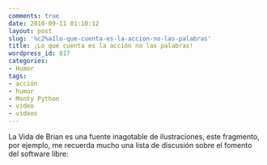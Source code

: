 ```yaml
---
comments: true
date: 2010-09-11 01:10:12
layout: post
slug: '%c2%a1lo-que-cuenta-es-la-accion-no-las-palabras'
title: ¡Lo que cuenta es la acción no las palabras!
wordpress_id: 817
categories:
- Humor
tags:
- acción
- humor
- Monty Python
- video
- videos
---
```


La Vida de Brian es una fuente inagotable de ilustraciones, este fragmento, por ejemplo, me recuerda mucho una lista de discusión sobre el fomento del software libre:


